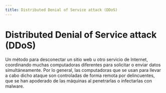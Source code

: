 ```yaml
---
title: Distributed Denial of Service attack (DDoS)
---
```

# Distributed Denial of Service attack (DDoS)

Un método para desconectar un sitio web u otro servicio de Internet, coordinando muchas computadoras diferentes para solicitar o enviar datos simultáneamente. Por lo general, las computadoras que se usan para llevar a cabo dicho ataque son controladas de forma remota por delincuentes, que se han apoderado de las máquinas al penetrarlas o infectarlas con malware.